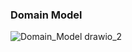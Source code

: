 ### Domain Model

![Domain_Model drawio_2](https://user-images.githubusercontent.com/92686905/232347883-e75dfc0a-1058-4f3c-9930-4a854b4b31d5.png)
